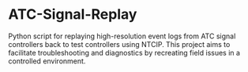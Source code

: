 # ATC-Signal-Replay
Python script for replaying high-resolution event logs from ATC signal controllers back to test controllers using NTCIP. This project aims to facilitate troubleshooting and diagnostics by recreating field issues in a controlled environment.
